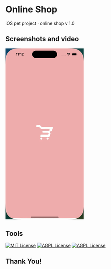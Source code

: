 # Online Shop
iOS pet project · online shop v 1.0

<!--
## Major Functionality

- View products catalog

- Add product to cart

- Delete product from cart
-->

## Screenshots and video
<!--
-->
<p float="left">
  <img src="https://github.com/Dima-Bulgakov/Online-Shop/blob/c746590ba9533e3205d29be76c7084219e433f35/video.gif" width="250" /> 
</p>



## Tools

[![MIT License](https://img.shields.io/badge/-Swift-orange)](https://developer.apple.com/swift/)
[![AGPL License](https://img.shields.io/badge/-iOS-black)](https://www.apple.com/ios/ios-16/)
[![AGPL License](https://img.shields.io/badge/-SwiftUI-Green)](https://www.apple.com/ios/ios-16/)
## Thank You!
